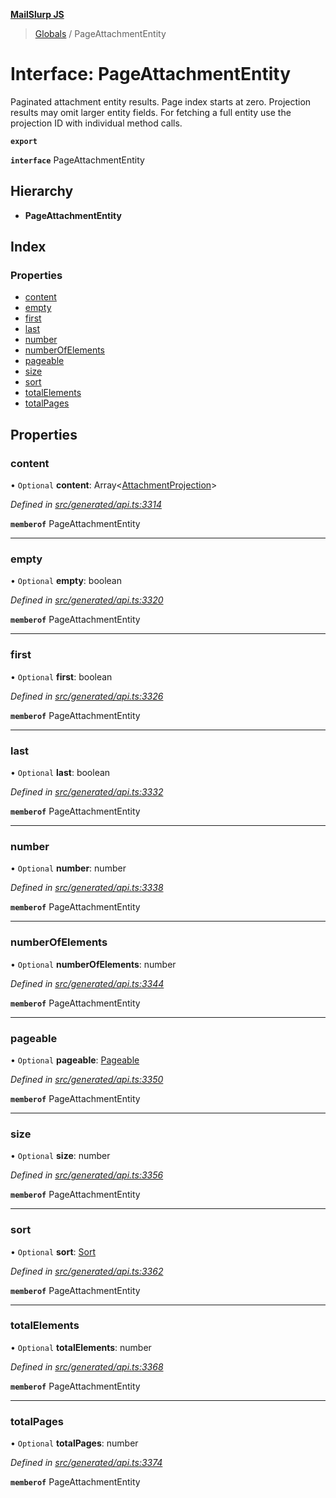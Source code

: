 **[MailSlurp JS](../README.md)**

> [Globals](../README.md) / PageAttachmentEntity

# Interface: PageAttachmentEntity

Paginated attachment entity results. Page index starts at zero. Projection results may omit larger entity fields. For fetching a full entity use the projection ID with individual method calls.

**`export`** 

**`interface`** PageAttachmentEntity

## Hierarchy

* **PageAttachmentEntity**

## Index

### Properties

* [content](pageattachmententity.md#content)
* [empty](pageattachmententity.md#empty)
* [first](pageattachmententity.md#first)
* [last](pageattachmententity.md#last)
* [number](pageattachmententity.md#number)
* [numberOfElements](pageattachmententity.md#numberofelements)
* [pageable](pageattachmententity.md#pageable)
* [size](pageattachmententity.md#size)
* [sort](pageattachmententity.md#sort)
* [totalElements](pageattachmententity.md#totalelements)
* [totalPages](pageattachmententity.md#totalpages)

## Properties

### content

• `Optional` **content**: Array\<[AttachmentProjection](attachmentprojection.md)>

*Defined in [src/generated/api.ts:3314](https://github.com/mailslurp/mailslurp-client/blob/3871a9e/src/generated/api.ts#L3314)*

**`memberof`** PageAttachmentEntity

___

### empty

• `Optional` **empty**: boolean

*Defined in [src/generated/api.ts:3320](https://github.com/mailslurp/mailslurp-client/blob/3871a9e/src/generated/api.ts#L3320)*

**`memberof`** PageAttachmentEntity

___

### first

• `Optional` **first**: boolean

*Defined in [src/generated/api.ts:3326](https://github.com/mailslurp/mailslurp-client/blob/3871a9e/src/generated/api.ts#L3326)*

**`memberof`** PageAttachmentEntity

___

### last

• `Optional` **last**: boolean

*Defined in [src/generated/api.ts:3332](https://github.com/mailslurp/mailslurp-client/blob/3871a9e/src/generated/api.ts#L3332)*

**`memberof`** PageAttachmentEntity

___

### number

• `Optional` **number**: number

*Defined in [src/generated/api.ts:3338](https://github.com/mailslurp/mailslurp-client/blob/3871a9e/src/generated/api.ts#L3338)*

**`memberof`** PageAttachmentEntity

___

### numberOfElements

• `Optional` **numberOfElements**: number

*Defined in [src/generated/api.ts:3344](https://github.com/mailslurp/mailslurp-client/blob/3871a9e/src/generated/api.ts#L3344)*

**`memberof`** PageAttachmentEntity

___

### pageable

• `Optional` **pageable**: [Pageable](pageable.md)

*Defined in [src/generated/api.ts:3350](https://github.com/mailslurp/mailslurp-client/blob/3871a9e/src/generated/api.ts#L3350)*

**`memberof`** PageAttachmentEntity

___

### size

• `Optional` **size**: number

*Defined in [src/generated/api.ts:3356](https://github.com/mailslurp/mailslurp-client/blob/3871a9e/src/generated/api.ts#L3356)*

**`memberof`** PageAttachmentEntity

___

### sort

• `Optional` **sort**: [Sort](sort.md)

*Defined in [src/generated/api.ts:3362](https://github.com/mailslurp/mailslurp-client/blob/3871a9e/src/generated/api.ts#L3362)*

**`memberof`** PageAttachmentEntity

___

### totalElements

• `Optional` **totalElements**: number

*Defined in [src/generated/api.ts:3368](https://github.com/mailslurp/mailslurp-client/blob/3871a9e/src/generated/api.ts#L3368)*

**`memberof`** PageAttachmentEntity

___

### totalPages

• `Optional` **totalPages**: number

*Defined in [src/generated/api.ts:3374](https://github.com/mailslurp/mailslurp-client/blob/3871a9e/src/generated/api.ts#L3374)*

**`memberof`** PageAttachmentEntity
